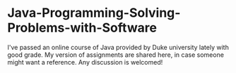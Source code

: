 # Java-Programming-Solving-Problems-with-Software
I've passed an online course of Java provided by Duke university lately with good grade. My version of assignments are shared here, in case someone might want a reference. Any discussion is welcomed!
